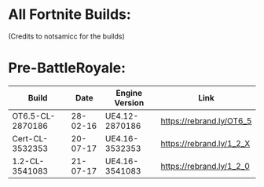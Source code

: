 # All Fortnite Builds:
(Credits to notsamicc for the builds)

# Pre-BattleRoyale:
| Build                    | Date            | Engine Version     |           Link           |
| ------------------------ | --------------- | ------------------ | -----------------------  |
| OT6.5-CL-2870186         |  28-02-16       | UE4.12-2870186     | https://rebrand.ly/OT6_5 |
| Cert-CL-3532353          |  20-07-17       | UE4.16-3532353     | https://rebrand.ly/1_2_X |
| 1.2-CL-3541083           |  21-07-17       | UE4.16-3541083     | https://rebrand.ly/1_2_0 |
